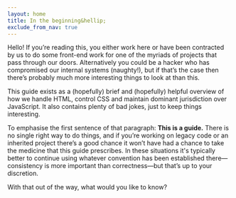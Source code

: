 ```yaml
---
layout: home
title: In the beginning&hellip;
exclude_from_nav: true
---
```


Hello! If you’re reading this, you either work here or have been  contracted by us to do some front-end work for one of the myriads of projects that pass through our doors. Alternatively you could be a hacker who has compromised our internal systems (naughty!), but if that’s the case then there’s probably much more interesting things to look at than this. 

This guide exists as a (hopefully) brief and (hopefully) helpful overview of how we handle HTML, control CSS and maintain dominant jurisdiction over JavaScript. It also contains plenty of bad jokes, just to keep things interesting. 

To emphasise the first sentence of that paragraph: **This is a guide.** There is no single right way to do things, and if you’re working on legacy code or an inherited project there’s a good chance it won’t have had a chance to take the medicine that this guide prescribes. In these situations it's typically better to continue using whatever convention has been established there—consistency is more important than correctness—but that’s up to your discretion. 

With that out of the way, what would you like to know?